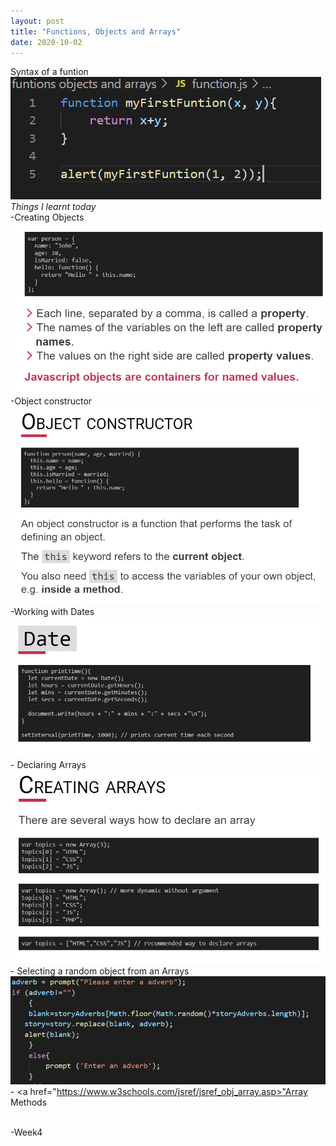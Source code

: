 ```yaml
---
layout: post
title: "Functions, Objects and Arrays"
date: 2020-10-02
---
```


Syntax of a funtion 
<img src="/images/function.png" alt="syntax of function">
<br><em>Things I learnt today</em>
<br>-Creating Objects 
<img src="/images/objectExample.png" alt="syntax of object">
<br>-Object constructor
<img src="/images/objectConstructor.png" alt="syntax of object Constructor">
<br>-Working with Dates
<img src="/images/dates.png" alt="working with dates">
<br>- Declaring Arrays
<img src="/images/creatingArrays.png" alt="syntax of creating arrays">
<br>- Selecting a random object from an Arrays
<img src="/images/randomObjectArray.png" alt="selecting Random Object from Array">
<br>- <a href="https://www.w3schools.com/jsref/jsref_obj_array.asp>"Array Methods<a/>

<br>-Week4
